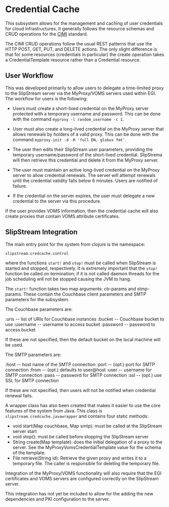 # Credential Cache

This subsystem allows for the management and caching of user
credentials for cloud infrastructures.  It generally follows the
resource schemas and CRUD operations for the [CIMI][cimi] standard.

The CIMI CRUD operations follow the usual REST patterns that use the
HTTP POST, GET, PUT, and DELETE actions.  The only slight difference
is that for some resources (credentials in particular) the create
operation takes a CredentialTemplate resource rather than a Credential
resource.

## User Workflow

This was developed primarily to allow users to delegate a time-limited
proxy to the SlipStream server via the MyProxy/VOMS servers used
within EGI.  The workflow for users is the following:

  * Users must create a short-lived credential on the MyProxy server
    protected with a temporary username and password.  This can be
    done with the command `myproxy -l random_username -c 1`.

  * User must also create a long-lived credential on the MyProxy
    server that allows renewals by holders of a valid proxy.  This can
    be done with the command `myproxy-init -d -R 'full DN, globus
    fmt'`.

  * The user then edits their SlipStream user parameters, providing
    the temporary username/password of the short-lived credential.
    SlipStrema will then retrieve this credential and delete it from
    the MyProxy server.

  * The user must maintain an active long-lived credential on the
    MyProxy server to allow credential renewals.  The server will
    attempt renewals until the credential validity falls below 6
    minutes.  Users are notified of failure.

  * If the credential on the server expires, the user must delegate a
    new credential to the server via this procedure.

If the user provides VOMS information, then the credential cache will
also create proxies that contain VOMS attribute certificates.

## SlipStream Integration

The main entry point for the system from clojure is the namespace:

    slipstream.credcache.control

where the functions `start!` and `stop!` must be called when
SlipStream is started and stopped, respectively.  It is extremely
important that the `stop!` function be called on termination; if it is
not called daemon threads for the job scheduling will not be stopped
causing the JVM to hang.

The `start!` function takes two map arguments: cb-params and
stmp-params.  These contain the Couchbase client parameters and SMTP
parameters for the subsystem.

The Couchbase parameters are:

  :uris -- list of URIs for Couchbase instances
  :bucket -- Couchbase bucket to use
  :username -- username to access bucket
  :password -- password to access bucket

If these are not specified, then the default bucket on the local
machine will be used. 

The SMTP parameters are:

  :host -- host name of the SMTP connection
  :port -- (opt.) port for SMTP connection
  :from -- (opt.) defaults to user@host
  :user -- username for SMTP connection
  :pass -- password for SMTP connection
  :ssl -- (opt.) use SSL for SMTP connection

If these are not specified, then users will not be notified when
credential renewal fails.

A wrapper class has also been created that makes it easier to use the
core features of the system from Java.  This class is
`slipstream.credcache.javawrapper` and contains four static methods:

  * void start(Map couchbase, Map smtp): must be called at the
    SlipStream server start
  * void stop(): must be called before stopping the SlipStream server
  * String create(Map template): does the initial delegation of a
    proxy to the server.  See the MyProxyVomsCredentialTemplate value
    for the schema of the template.
  * File retrieve(String id): Retrieve the given proxy and writes it
    to a temporary file.  The caller is responsible for deleting the
    temporary file.

Integration of the MyProxy/VOMS functionality will also require that
the EGI certificates and VOMS servers are configured correctly on the
SlipStream server.

This integration has not yet be included to allow for the adding the
new dependencies and PKI configuration to the server.

[cimi]: http://dmtf.org/sites/default/files/standards/documents/DSP0263_1.1.0.pdf

